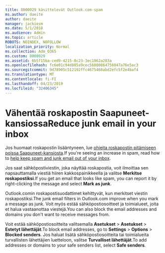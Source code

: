 ```yaml
---
title: 8000029 käsittelevät Outlook.com-spam
ms.author: daeite
author: daeite
manager: jackiesm
ms.date: 5/1/2018
ms.audience: Admin
ms.topic: article
ROBOTS: NOINDEX, NOFOLLOW
localization_priority: Normal
ms.collection: Adm_O365
ms.custom: 8000029
ms.assetid: 6b5f15ba-ced9-4215-8c23-3ec1962a283a
ms.openlocfilehash: fc6e01c94d885a9cec56080864756047a76e5ac3
ms.sourcegitcommit: 9d78905c512192ffc4675468abd2efc5f2e4baf4
ms.translationtype: MT
ms.contentlocale: fi-FI
ms.lasthandoff: 04/23/2019
ms.locfileid: "32406345"
---
```

# <a name="reduce-junk-email-in-your-inbox"></a><span data-ttu-id="2a12b-102">Vähentää roskapostin Saapuneet-kansiossa</span><span class="sxs-lookup"><span data-stu-id="2a12b-102">Reduce junk email in your inbox</span></span>

<span data-ttu-id="2a12b-103">Jos huomaat roskapostin lisääntyneen, lue [ohjeita roskapostin pitämiseen poissa Saapuneet-kansiosta](https://go.microsoft.com/fwlink/p/?linkid=873140).</span><span class="sxs-lookup"><span data-stu-id="2a12b-103">If you're seeing an increase in spam, read how to [help keep spam and junk email out of your inbox](https://go.microsoft.com/fwlink/p/?linkid=873140).</span></span>
  
<span data-ttu-id="2a12b-104">Jos saat sähköpostiviestin, joka näyttää roskapostia, voit ilmoittaa sen napsauttamalla viestiä hiiren kakkospainikkeella ja valitse **Merkitse roskapostiksi**.</span><span class="sxs-lookup"><span data-stu-id="2a12b-104">If you get an email that looks like spam, you can report it by right-clicking the message and select **Mark as junk**.</span></span> 
  
<span data-ttu-id="2a12b-105">Outlook.comin roskapostisuodattimet kehittyvät, kun merkitset viestin roskapostiksi.</span><span class="sxs-lookup"><span data-stu-id="2a12b-105">The junk email filters in Outlook.com improve when you mark a message as junk.</span></span> <span data-ttu-id="2a12b-106">Voit myös estää sähköpostiosoitteet ja toimialueet, joita et halua vastaanottaa viestejä.</span><span class="sxs-lookup"><span data-stu-id="2a12b-106">You can also block the email addresses and domains you don't want to receive messages from.</span></span>
  
<span data-ttu-id="2a12b-107">Voit estää sähköpostiosoitteita valitsemalla **Asetukset** \> **Asetukset** \> **Estetyt lähettäjät**.</span><span class="sxs-lookup"><span data-stu-id="2a12b-107">To block email addresses, go to **Settings** \> **Options** \> **Blocked senders**.</span></span> <span data-ttu-id="2a12b-108">Jos haluat lisätä sähköpostiosoitteita tai toimialueita turvallisten lähettäjien luetteloon, valitse **Turvalliset lähettäjät**.</span><span class="sxs-lookup"><span data-stu-id="2a12b-108">To add addresses or domains to your safe senders list, select **Safe senders**.</span></span> 
  

